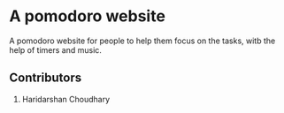 # A pomodoro website
A pomodoro website for people to help them focus on the tasks, witb the help of timers and music.

## Contributors

1. Haridarshan Choudhary
